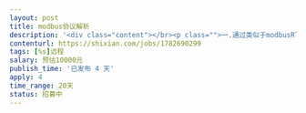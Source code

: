 ```yaml
---                
layout: post       
title: modbus协议解析           
description: '<div class="content"></br><p class="">一.通过类似于modbusRTu协议与硬件设备进行通讯</br><br/>二.编写标准接口，实现解析层的封装</br><br/>三.整套解析程序单独启动，日志+命令行启动，异步处理</p></br><p class="">需要配套详细开发文档，测试说明，方便后期维护</br><br/>设备接入量不应受程序架构影响</br><br/>对接mysql数据库</br><br/>详细内容很多，需要细聊</br><br/>使用java开发</p></br></div>'     
contenturl: https://shixian.com/jobs/1782690299      
tags: [%s]远程            
salary: 预估10000元          
publish_time: '已发布 4 天'         
apply: 4                   
time_range: 20天              
status: 招募中                  
---                 
```

